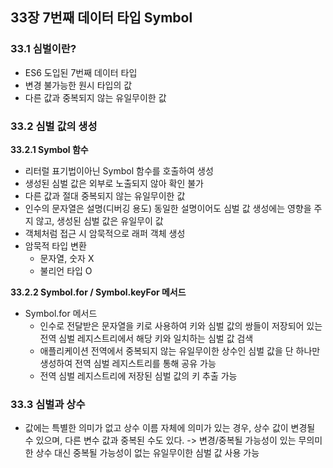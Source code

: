 ## 33장 7번째 데이터 타입 Symbol

### 33.1 심벌이란?

- ES6 도입된 7번째 데이터 타입
- 변경 불가능한 원시 타입의 값
- 다른 값과 중복되지 않는 유일무이한 값

### 33.2 심벌 값의 생성

**33.2.1 Symbol 함수**

- 리터럴 표기법이아닌 Symbol 함수를 호출하여 생성
- 생성된 심벌 값은 외부로 노출되지 않아 확인 불가
- 다른 값과 절대 중복되지 않는 유일무이한 값
- 인수의 문자열은 설명(디버깅 용도) 동일한 설명이어도 심벌 값 생성에는 영향을 주지 않고, 생성된 심벌 값은 유일무이 값
- 객체처럼 접근 시 암묵적으로 래퍼 객체 생성
- 암묵적 타입 변환
  - 문자열, 숫자 X
  - 불리언 타입 O

**33.2.2 Symbol.for / Symbol.keyFor 메서드**

- Symbol.for 메서드
  - 인수로 전달받은 문자열을 키로 사용하여 키와 심벌 값의 쌍들이 저장되어 있는 전역 심벌 레지스트리에서 해당 키와 일치하는 심벌 값 검색
  - 애플리케이션 전역에서 중복되지 않는 유일무이한 상수인 심벌 값을 단 하나만 생성하여 전역 심벌 레지스트리를 통해 공유 가능
  - 전역 심벌 레지스트리에 저장된 심벌 값의 키 추출 가능

### 33.3 심벌과 상수

- 값에는 특별한 의미가 없고 상수 이름 자체에 의미가 있는 경우, 상수 값이 변경될 수 있으며, 다른 변수 값과 중복된 수도 있다.
  -> 변경/중복될 가능성이 있는 무의미한 상수 대신 중복될 가능성이 없는 유일무이한 심벌 값 사용 가능
